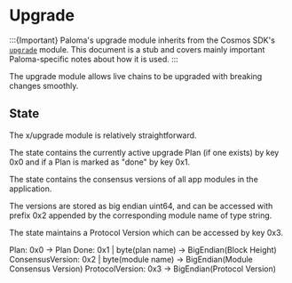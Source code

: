 # Upgrade

:::{Important}
Paloma's upgrade module inherits from the Cosmos SDK's [`upgrade`](https://docs.cosmos.network/master/modules/upgrade/) module. This document is a stub and covers mainly important Paloma-specific notes about how it is used.
:::

The upgrade module allows live chains to be upgraded with breaking changes smoothly. 

## State

The x/upgrade module is relatively straightforward. 

The state contains the currently active upgrade Plan (if one exists) by key 0x0 and if a Plan is marked as "done" by key 0x1. 

The state contains the consensus versions of all app modules in the application. 

The versions are stored as big endian uint64, and can be accessed with prefix 0x2 appended by the corresponding module name of type string. 

The state maintains a Protocol Version which can be accessed by key 0x3.

Plan: 0x0 -> Plan
Done: 0x1 | byte(plan name) -> BigEndian(Block Height)
ConsensusVersion: 0x2 | byte(module name) -> BigEndian(Module Consensus Version)
ProtocolVersion: 0x3 -> BigEndian(Protocol Version)